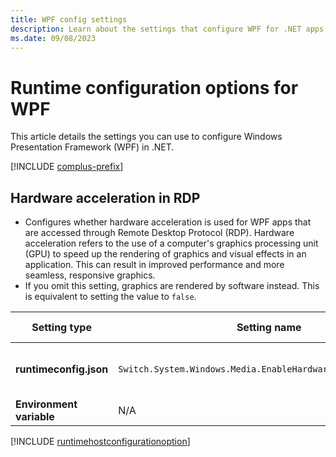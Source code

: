 ```yaml
---
title: WPF config settings
description: Learn about the settings that configure WPF for .NET apps.
ms.date: 09/08/2023
---
```

# Runtime configuration options for WPF

This article details the settings you can use to configure Windows Presentation Framework (WPF) in .NET.

[!INCLUDE [complus-prefix](../../../includes/complus-prefix.md)]

## Hardware acceleration in RDP

- Configures whether hardware acceleration is used for WPF apps that are accessed through Remote Desktop Protocol (RDP). Hardware acceleration refers to the use of a computer's graphics processing unit (GPU) to speed up the rendering of graphics and visual effects in an application. This can result in improved performance and more seamless, responsive graphics.
- If you omit this setting, graphics are rendered by software instead. This is equivalent to setting the value to `false`.

| Setting type | Setting name | Values | Version introduced |
|--------------|--------------|--------|--------------------|
| **runtimeconfig.json** | `Switch.System.Windows.Media.EnableHardwareAccelerationInRdp` | `true` - enabled<br/>`false` - disabled | .NET 8 |
| **Environment variable** | N/A | | |

[!INCLUDE [runtimehostconfigurationoption](includes/runtimehostconfigurationoption.md)]
